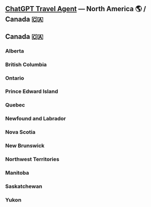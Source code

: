 ## [ChatGPT Travel Agent](https://chat.openai.com/) — North America 🌎 / Canada 🇨🇦 
## Canada 🇨🇦 
### Alberta 
### British Columbia 
### Ontario 
### Prince Edward Island 
### Quebec 
### Newfound and Labrador 
### Nova Scotia 
### New Brunswick 
### Northwest Territories 
### Manitoba 
### Saskatchewan 
### Yukon 
